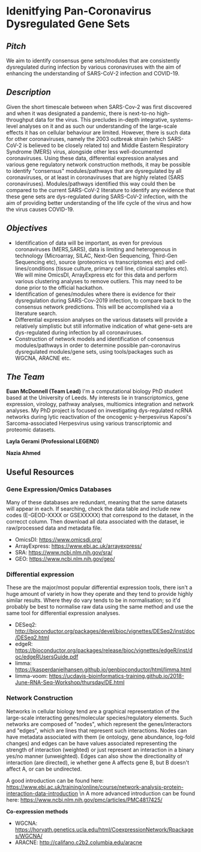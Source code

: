 # Idenitfying Pan-Coronavirus Dysregulated Gene Sets

## *Pitch*
We aim to identify consensus gene sets/modules that are consistently dysregulated during infection by various coronaviruses with the aim of enhancing the understanding of SARS-CoV-2 infection and COVID-19.

## *Description*
Given the short timescale between when SARS-Cov-2 was first discovered and when it was designated a pandemic, there is next-to-no high-throughput data for the virus. This precludes in-depth integrative, systems-level analyses on it and as such our understanding of the large-scale effects it has on cellular behaviour are limited. However, there is such data for other coronaviruses, namely the 2003 outbreak strain (which SARS-CoV-2 is believed to be closely related to) and Middle Eastern Respiratory Syndrome (MERS) virus, alongside other less well-documented coronaviruses. Using these data, differential expression analyses and various gene regulatory network construction methods, it may be possible to identify "consensus" modules/pathways that are dysregulated by all coronaviruses, or at least in coronaviruses that are highly related (SARS coronaviruses). Modules/pathways identified this way could then be compared to the current SARS-CoV-2 literature to identify any evidence that these gene sets are dys-regulated during SARS-CoV-2 infection, with the aim of providing better understanding of the life cycle of the virus and how the virus causes COVID-19.

## *Objectives*
* Identification of data will be important, as even for previous coronaviruses (MERS,SARS), data is limiting and heterogenous in technology (Microarray, SILAC, Next-Gen Sequencing, Third-Gen Sequencing etc), source (proteomics vs transcriptomes etc) and cell-lines/conditions (tissue culture, primary cell line, clinical samples etc). We will mine OmicsDI, ArrayExpress etc for this data and perform various clustering analyses to remove outliers. This may need to be done prior to the official hackathon. 
* Identification of genes/modules where there is evidence for their dysregulation during SARS-Cov-2019 infection, to compare back to the consensus network predictions. This will be accomplished via a literature search.
* Differential expression analyses on the various datasets will provide a relatively simplistic but still informative indication of what gene-sets are dys-regulated during infection by all coronaviruses.
* Construction of network models and identification of consensus modules/pathways in order to determine possible pan-coronavirus dysregulated modules/gene sets, using tools/packages such as WGCNA, ARACNE etc.

## *The Team*
**Euan McDonnell (Team Lead)**
I'm a computational biology PhD student based at the University of Leeds. My interests lie in transcriptomics, gene expression, virology, pathway analyses, multiomics integration and network analyses. My PhD project is focused on investigating dys-regulated ncRNA networks during lytic reactivation of the oncogenic y-herpesvirus Kaposi's Sarcoma-associated Herpesvirus using various transcriptomic and proteomic datasets. 

**Layla Gerami (Professional LEGEND)**

**Nazia Ahmed**


## Useful Resources 

### Gene Expression/Omics Databases

Many of these databases are redundant, meaning that the same datasets will appear in each. If searching, check the data table and include new codes (E-GEOD-XXXX or GSEXXXXX) that correspond to the dataset, in the correcct column. Then download all data associated with the dataset, ie raw/processed data and metadata file. 

* OmicsDI:      https://www.omicsdi.org/
* ArrayExpress: https://www.ebi.ac.uk/arrayexpress/
* SRA:          https://www.ncbi.nlm.nih.gov/sra/
* GEO:          https://www.ncbi.nlm.nih.gov/geo/


### Differential expression

These are the major/most popular differential expression tools, there isn't a huge amount of variety in how they operate and they tend to provide highly similar results. Where they do vary tends to be in normalisation; so it'd probably be best to normalise raw data using the same method and use the same tool for differential expression analyses.

* DESeq2:     http://bioconductor.org/packages/devel/bioc/vignettes/DESeq2/inst/doc/DESeq2.html
* edgeR:      https://bioconductor.org/packages/release/bioc/vignettes/edgeR/inst/doc/edgeRUsersGuide.pdf
* limma:      https://kasperdanielhansen.github.io/genbioconductor/html/limma.html
* limma-voom: https://ucdavis-bioinformatics-training.github.io/2018-June-RNA-Seq-Workshop/thursday/DE.html


### Network Construction

Networks in cellular biology tend are a graphical representation of the large-scale interacting genes/molecular species/regulatory elements. Such networks are composed of "nodes", which represent the genes/interactors and "edges", which are lines that represent such interactions. Nodes can have metadata associated with them (ie ontology, gene abundance, log-fold changes) and edges can be have values associated representing the strength of interaction (weighted) or just represent an interaction in a binary yes/no manner (unweighted). Edges can also show the directionality of interaction (are directed), ie whether gene A affects gene B, but B doesn't affect A, or can be undirected.

A good introduction can be found here: https://www.ebi.ac.uk/training/online/course/network-analysis-protein-interaction-data-introduction \n
A more advanced introduction can be found here: https://www.ncbi.nlm.nih.gov/pmc/articles/PMC4817425/

**Co-expression methods**
* WGCNA:  https://horvath.genetics.ucla.edu/html/CoexpressionNetwork/Rpackages/WGCNA/
* ARACNE: http://califano.c2b2.columbia.edu/aracne

